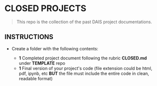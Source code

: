 # CLOSED PROJECTS

> This repo is the collection of the past DAIS project documentations.

## INSTRUCTIONS

- Create a folder with the following contents:

  - **1** Completed project document following the rubric **CLOSED.md** under **TEMPLATE** repo
  - **1** Final version of your project's code (file extension could be html, pdf, ipynb, etc **BUT** the file must include the entire code in clean, readable format)

